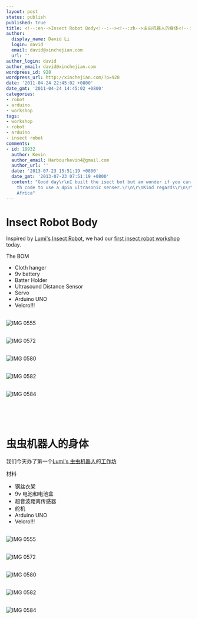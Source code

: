 ```yaml
---
layout: post
status: publish
published: true
title: <!--:en-->Insect Robot Body<!--:--><!--:zh-->虫虫机器人的身体<!--:-->
author:
  display_name: David Li
  login: david
  email: david@xinchejian.com
  url: ''
author_login: david
author_email: david@xinchejian.com
wordpress_id: 928
wordpress_url: http://xinchejian.com/?p=928
date: '2011-04-24 22:45:02 +0800'
date_gmt: '2011-04-24 14:45:02 +0800'
categories:
- robot
- arduino
- workshop
tags:
- workshop
- robot
- arduino
- insect robot
comments:
- id: 19932
  author: Kevin
  author_email: Harbourkevin4@gmail.com
  author_url: ''
  date: '2013-07-23 15:51:19 +0800'
  date_gmt: '2013-07-23 07:51:19 +0800'
  content: "Good day\r\nI built the isect bot but am wonder if you can help me adapt
    th code to use a 4pin ultrasonic senser.\r\n\r\nKind regards\r\n\r\nKevin\r\nSouth
    Africa"
---
```

<p><!--:en--></p>
<h1>Insect Robot Body</h1></p>
<p>Inspired by <a href="http://xinchejian.com/2011/04/11/insect-robot-from-lumi/">Lumi's Insect Robot</a>, we had our <a href="http://xinchejian.com/2011/04/18/insect-robot-workshop/">first insect robot workshop</a> today.</p></p>
<p>The BOM</p></p>
<ul>
<li>Cloth hanger</li>
<li>9v battery</li>
<li>Batter Holder</li>
<li>Ultrasound Distance Sensor</li>
<li>Servo</li>
<li>Arduino UNO</li>
<li>Velcro!!!</li><br />
</ul></p>
<p>
<img style="display:block; margin-left:auto; margin-right:auto;" src="http://xinchejian.com/wp-content/uploads/2011/04/IMG_0555.jpg" alt="IMG 0555" title="IMG_0555.jpg" border="0"/><br />
</p></p>
<p>
<img style="display:block; margin-left:auto; margin-right:auto;" src="http://xinchejian.com/wp-content/uploads/2011/04/IMG_0572.jpg" alt="IMG 0572" title="IMG_0572.jpg" border="0"/><br />
</p></p>
<p>
<img style="display:block; margin-left:auto; margin-right:auto;" src="http://xinchejian.com/wp-content/uploads/2011/04/IMG_0580.jpg" alt="IMG 0580" title="IMG_0580.JPG" border="0"/><br />
</p></p>
<p>
<img style="display:block; margin-left:auto; margin-right:auto;" src="http://xinchejian.com/wp-content/uploads/2011/04/IMG_0582.jpg" alt="IMG 0582" title="IMG_0582.JPG" border="0"/><br />
</p></p>
<p>
<img style="display:block; margin-left:auto; margin-right:auto;" src="http://xinchejian.com/wp-content/uploads/2011/04/IMG_0584.jpg" alt="IMG 0584" title="IMG_0584.JPG" border="0"/><br />
</p><br />
<!--:--><br />
<!--:zh--></p>
<h1>虫虫机器人的身体</h1></p>
<p>我们今天办了第一个<a href="http://xinchejian.com/2011/04/11/insect-robot-from-lumi/">Lumi's 虫虫机器人</a>的<a href="http://xinchejian.com/2011/04/18/insect-robot-workshop/">工作坊</a></p></p>
<p>材料</p></p>
<ul>
<li>钢丝衣架</li>
<li>9v 电池和电池盒</li>
<li>超音波距离传感器</li>
<li>舵机</li>
<li>Arduino UNO</li>
<li>Velcro!!!</li><br />
</ul></p>
<p>
<img style="display:block; margin-left:auto; margin-right:auto;" src="http://xinchejian.com/wp-content/uploads/2011/04/IMG_0555.jpg" alt="IMG 0555" title="IMG_0555.jpg" border="0"/><br />
</p></p>
<p>
<img style="display:block; margin-left:auto; margin-right:auto;" src="http://xinchejian.com/wp-content/uploads/2011/04/IMG_0572.jpg" alt="IMG 0572" title="IMG_0572.jpg" border="0"/><br />
</p></p>
<p>
<img style="display:block; margin-left:auto; margin-right:auto;" src="http://xinchejian.com/wp-content/uploads/2011/04/IMG_0580.jpg" alt="IMG 0580" title="IMG_0580.JPG" border="0"/><br />
</p></p>
<p>
<img style="display:block; margin-left:auto; margin-right:auto;" src="http://xinchejian.com/wp-content/uploads/2011/04/IMG_0582.jpg" alt="IMG 0582" title="IMG_0582.JPG" border="0"/><br />
</p></p>
<p>
<img style="display:block; margin-left:auto; margin-right:auto;" src="http://xinchejian.com/wp-content/uploads/2011/04/IMG_0584.jpg" alt="IMG 0584" title="IMG_0584.JPG" border="0"/><br />
</p><br />
<!--:--></p>
